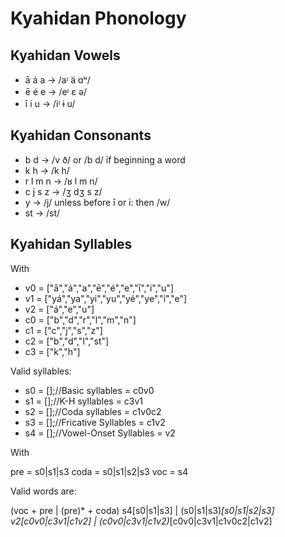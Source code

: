 # Kyahidan Phonology

## Kyahidan Vowels

* ā  á  a -> /aᶦ ä ɑᵘ/
* ē  é  e -> /eᶦ ɛ ə/
* ī  i  u -> /iᶦ ɨ u/

## Kyahidan Consonants

* b d -> /v ð/ or /b d/ if beginning a word
* k h -> /k h/
* r l m n -> /ʁ l m n/
* c j s z -> /ʒ dʒ s z/
* y -> /j/ unless before ī or i: then /w/
* st -> /st/

## Kyahidan Syllables

With 

*  v0 = ["ā","á","a","ē","é","e","ī","i","u"]
*  v1 = ["yá","ya","yi","yu","yé","ye","i","e"]
*  v2 = ["á","e","u"]
*  c0 = ["b","d","r","l","m","n"]
*  c1 = ["c","j","s","z"]
*  c2 = ["b","d","l","st"]
*  c3 = ["k","h"]

Valid syllables: 

*  s0 = [];//Basic syllables = c0v0
*  s1 = [];//K-H syllables = c3v1
*  s2 = [];//Coda syllables = c1v0c2
*  s3 = [];//Fricative Syllables = c1v2
*  s4 = [];//Vowel-Onset Syllables = v2

With

pre = s0|s1|s3
coda = s0|s1|s2|s3
voc = s4

Valid words are: 

(voc + pre | (pre)* + coda)
s4[s0|s1|s3] | (s0|s1|s3)*[s0|s1|s2|s3]
v2[c0v0|c3v1|c1v2] | (c0v0|c3v1|c1v2)*[c0v0|c3v1|c1v0c2|c1v2]
